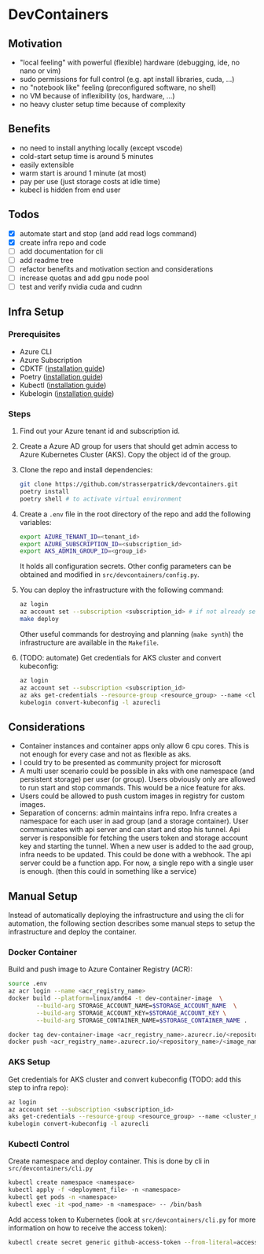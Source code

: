 # DevContainers

## Motivation

- "local feeling" with powerful (flexible) hardware (debugging, ide, no nano or vim)
- sudo permissions for full control (e.g. apt install libraries, cuda, ...)
- no "notebook like" feeling (preconfigured software, no shell)
- no VM because of inflexibility (os, hardware, ...)
- no heavy cluster setup time because of complexity

## Benefits

- no need to install anything locally (except vscode)
- cold-start setup time is around 5 minutes
- easily extensible
- warm start is around 1 minute (at most)
- pay per use (just storage costs at idle time)
- kubecl is hidden from end user

## Todos

- [x] automate start and stop (and add read logs command)
- [x] create infra repo and code
- [ ] add documentation for cli
- [ ] add readme tree
- [ ] refactor benefits and motivation section and considerations
- [ ] increase quotas and add gpu node pool
- [ ] test and verify nvidia cuda and cudnn

## Infra Setup

### Prerequisites

- Azure CLI
- Azure Subscription
- CDKTF ([installation guide](https://developer.hashicorp.com/terraform/tutorials/cdktf/cdktf-install?variants=cdk-language%3Apython))
- Poetry ([installation guide](https://python-poetry.org/docs/#installation))
- Kubectl ([installation guide](https://kubernetes.io/docs/tasks/tools/))
- Kubelogin ([installation guide](https://azure.github.io/kubelogin/install.html))

### Steps

1. Find out your Azure tenant id and subscription id.
2. Create a Azure AD group for users that should get admin access to Azure Kubernetes Cluster (AKS). Copy the object id of the group.
3. Clone the repo and install dependencies:

    ```bash
    git clone https://github.com/strasserpatrick/devcontainers.git
    poetry install
    poetry shell # to activate virtual environment
    ```

4. Create a `.env` file in the root directory of the repo and add the following variables:

    ```bash
    export AZURE_TENANT_ID=<tenant_id>
    export AZURE_SUBSCRIPTION_ID=<subscription_id>
    export AKS_ADMIN_GROUP_ID=<group_id>
    ```

    It holds all configuration secrets. Other config parameters can be obtained and modified in `src/devcontainers/config.py`.

5. You can deploy the infrastructure with the following command:

    ```bash
    az login
    az account set --subscription <subscription_id> # if not already set
    make deploy
    ```

    Other useful commands for destroying and planning (`make synth`) the infrastructure are available in the `Makefile`.

6. (TODO: automate) Get credentials for AKS cluster and convert kubeconfig:

    ```bash
    az login
    az account set --subscription <subscription_id>
    az aks get-credentials --resource-group <resource_group> --name <cluster_name>
    kubelogin convert-kubeconfig -l azurecli
    ```

## Considerations

- Container instances and container apps only allow 6 cpu cores. This is not enough for every case and not as flexible as aks.
- I could try to be presented as community project for microsoft
- A multi user scenario could be possible in aks with one namespace (and persistent storage) per user (or group). Users obviously only are allowed to run start and stop commands. This would be a nice feature for aks.
- Users could be allowed to push custom images in registry for custom images.
- Separation of concerns: admin maintains infra repo. Infra creates a namespace for each user in aad group (and a storage container). User communicates with api server and can start and stop his tunnel. Api server is responsible for fetching the users token and storage account key and starting the tunnel. When a new user is added to the aad group, infra needs to be updated. This could be done with a webhook. The api server could be a function app. For now, a single repo with a single user is enough. (then this could in something like a service)

## Manual Setup

Instead of automatically deploying the infrastructure and using the cli for automation, the following section describes some manual steps to setup the infrastructure and deploy the container.

### Docker Container

Build and push image to Azure Container Registry (ACR):

```bash
source .env
az acr login --name <acr_registry_name>
docker build --platform=linux/amd64 -t dev-container-image  \
        --build-arg STORAGE_ACCOUNT_NAME=$STORAGE_ACCOUNT_NAME  \
        --build-arg STORAGE_ACCOUNT_KEY=$STORAGE_ACCOUNT_KEY \
        --build-arg STORAGE_CONTAINER_NAME=$STORAGE_CONTAINER_NAME .

docker tag dev-container-image <acr_registry_name>.azurecr.io/<repository_name>/<image_name>:<image_tag>
docker push <acr_registry_name>.azurecr.io/<repository_name>/<image_name>:<image_tag>
```

### AKS Setup

Get credentials for AKS cluster and convert kubeconfig (TODO: add this step to infra repo):

```bash
az login
az account set --subscription <subscription_id>
aks get-credentials --resource-group <resource_group> --name <cluster_name>
kubelogin convert-kubeconfig -l azurecli
```

### Kubectl Control

Create namespace and deploy container. This is done by cli in `src/devcontainers/cli.py`

```bash
kubectl create namespace <namespace>
kubectl apply -f <deployment_file> -n <namespace>
kubectl get pods -n <namespace>
kubectl exec -it <pod_name> -n <namespace> -- /bin/bash
```

Add access token to Kubernetes (look at `src/devcontainers/cli.py` for more information on how to receive the access token):

```bash
kubectl create secret generic github-access-token --from-literal=access_token=<access-token from cli> -n dev
```

